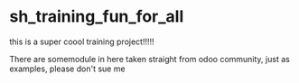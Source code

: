 # sh_training_fun_for_all
this is a super coool training project!!!!!

There are somemodule in here taken straight from odoo community, just as examples, please don't sue me
